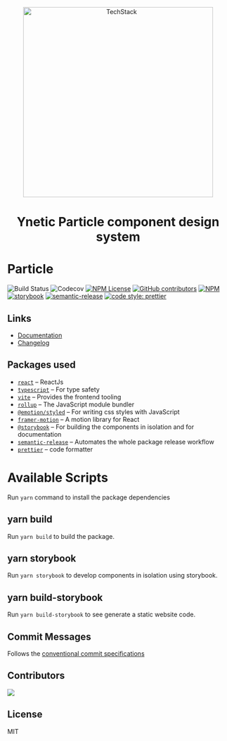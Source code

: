 <p align="center">
  <img width="432" alt="TechStack" src="https://github.com/ynetic/particle/assets/5308666/b2e8b138-bf75-4eee-b866-c8a387340832">
</p>

<h1 align="center">
  Ynetic Particle component design system
</h1>

# Particle

![Build Status](https://github.com/ynetic/particle/actions/workflows/release.yml/badge.svg)
![Codecov](https://img.shields.io/codecov/c/github/ynetic/particle)
[![NPM License](https://img.shields.io/npm/l/@ynetic/particle)](https://github.com/ynetic/particle/blob/main/LICENSE)
[![GitHub contributors](https://img.shields.io/github/contributors/ynetic/particle)](https://github.com/ynetic/particle/graphs/contributors)
[![NPM](https://img.shields.io/npm/v/@ynetic/particle.svg)](https://www.npmjs.com/package/@ynetic/particle)
[![storybook](https://raw.githubusercontent.com/storybooks/brand/master/badge/badge-storybook.svg)](https://ynetic.github.io/particle/)
[![semantic-release](https://img.shields.io/badge/%20%20%F0%9F%93%A6%F0%9F%9A%80-semantic--release-e10079.svg)](https://github.com/semantic-release/semantic-release)
[![code style: prettier](https://img.shields.io/badge/code_style-prettier-ff69b4.svg?style=flat-square)](https://github.com/prettier/prettier)

## Links

- [Documentation](https://ynetic.github.io/particle/)
- [Changelog](https://github.com/ynetic/particle/blob/main/CHANGELOG.md)

## Packages used

- [`react`](https://react.dev/) – ReactJs
- [`typescript`](https://www.typescriptlang.org/) – For type safety
- [`vite`](https://vitejs.dev/) – Provides the frontend tooling
- [`rollup`](https://rollupjs.org/) – The JavaScript module bundler
- [`@emotion/styled`](https://emotion.sh/) – For writing css styles with JavaScript
- [`framer-motion`](https://www.framer.com/motion/) – A motion library for React
- [`@storybook`](https://storybook.js.org/) – For building the components in isolation and for documentation
- [`semantic-release`](https://semantic-release.gitbook.io/) – Automates the whole package release workflow
- [`prettier`](https://prettier.io/) – code formatter

# Available Scripts

Run <code>yarn</code> command to install the package dependencies

## yarn build

Run <code>yarn build</code> to build the package.

## yarn storybook

Run <code>yarn storybook</code> to develop components in isolation using storybook.

## yarn build-storybook

Run <code>yarn build-storybook</code> to see generate a static website code.

## Commit Messages

Follows the [conventional commit specifications](https://www.conventionalcommits.org/en/v1.0.0/#summary)

## Contributors

<a href="https://github.com/ynetic/particle/graphs/contributors">
  <img src="https://contrib.rocks/image?repo=ynetic/particle" />
</a>

## License

MIT
